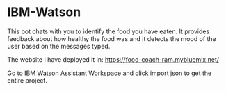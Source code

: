 # IBM-Watson
This bot chats with you to identify the food you have eaten. It provides feedback about how healthy the food was and it detects the mood of the user based on the messages typed.

The website I have deployed it in: https://food-coach-ram.mybluemix.net/

Go to IBM Watson Assistant Workspace and click import json to get the entire project. 

